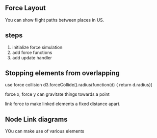 ## Force Layout

You can show flight paths between places in US.

## steps

1. initialize force simulation
2. add force functions
3. add update handler

## Stopping elements from overlapping

use force collision d3.forceCollide().radius(function(d) { return d.radius})

force x, force y can gravitate things towards a point

link force to make linked elements a fixed distance apart.

## Node Link diagrams

YOu can make use of various elements

